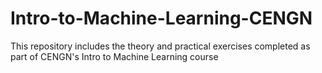 # Intro-to-Machine-Learning-CENGN
This repository includes the theory and practical exercises completed as part of CENGN's Intro to Machine Learning course
